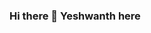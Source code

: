 ### Hi there 👋 Yeshwanth here 

<!-- 
I'm currently working on ![CSOR](https://csor.io)


* [CKA](https://www.credly.com/badges/a080f2b3-cf05-4dee-a9da-444ba628948e) & [CKAD](https://www.credly.com/badges/a2356bac-e601-4653-a066-169d1ac1671c)(soon the last one) 😏
* Love Golang & Rust 👯
* Learning Rust, Web Dev with Vue 3 & a few other Cloud Native Stuff 🌱 😏
### ⚡ Fun fact: Despite a lot of Emoji's here I don't use much emoji's. Love em though 😆
<div>
  <a href="https://www.credly.com/badges/a080f2b3-cf05-4dee-a9da-444ba628948e">
    <img src="https://github.com/cncf/artwork/raw/master/other/cka/black/kubernetes-cka-black.svg" alt="Certified Kubernetes Administrator" width="200px">
  </a>
  <a href="https://www.credly.com/badges/a2356bac-e601-4653-a066-169d1ac1671c">
    <img src="https://github.com/cncf/artwork/raw/master/other/ckad/black/kubernetes-ckad-black.svg" alt="Certified Kubernetes Application Developer" width="200px">
  </a>
</div>

![Reddy's Github Stats](https://github-readme-stats.vercel.app/api?username=csor-dev&show_icons=true&count_private=true&include_all_commits=true&theme=vue)

![Reddy's Top Langs](https://github-readme-stats.vercel.app/api/top-langs/?username=csor-dev&layout=compact&langs_count=9&theme=buefy)

 -->
<!--

**csor-dev/csor-dev** is a ✨ _special_ ✨ repository because its `README.md` (this file) appears on your GitHub profile.

Here are some ideas to get you started:

- 🔭 I’m currently working on ...
- 🌱 I’m currently learning ...
- 👯 I’m looking to collaborate on ...
- 🤔 I’m looking for help with ...
- 💬 Ask me about ...
- 📫 How to reach me: ...
- 😄 Pronouns: ...
- ⚡ Fun fact: ...
-->
